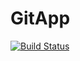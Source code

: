 # GitApp
[![Build Status](https://dev.azure.com/navneet-devops/MyDevOps/_apis/build/status%2FDevOps-7446.GitApp?branchName=master)](https://dev.azure.com/navneet-devops/MyDevOps/_build/latest?definitionId=8&branchName=master)
